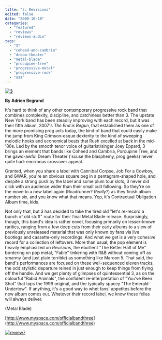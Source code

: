 ```yaml
---
title: "3: Revisions"
edited: false
date: "2009-10-19"
categories:
  - "featured"
  - "reviews"
  - "reviews-audio"
tags:
  - "3"
  - "coheed-and-cambria"
  - "dream-theater"
  - "metal-blade"
  - "procupine-tree"
  - "progressive-metal"
  - "progressive-rock"
  - "usa"
---
```


**[](http://www.hellbound.ca/wp-content/uploads/2009/10/51v%2BPKNLp4L__SL500_AA240_.jpg)**

**[![3](http://www.hellbound.ca/wp-content/uploads/2009/10/3.jpg "3")](http://www.hellbound.ca/wp-content/uploads/2009/10/3.jpg)**

**By Adrien Begrand**

It's hard to think of any other contemporary progressive rock band that combines complexity, discipline, and catchiness better than 3. The upstate New York band has been steadily improving with each record, but it was their fifth album, 2007's _The End is Begun_, that established them as one of the more promising prog acts today, the kind of band that could easily make the jump from King Crimson-esque dexterity to the kind of sweeping melodic hooks and economical beats that Rush excelled at back in the mid-'80s. Led by the smooth tenor voice of guitarist/singer Joey Eppard, 3 brings an element that bands like Coheed and Cambria, Porcupine Tree, and the gawd-awful Dream Theater ('scuse the blasphemy, prog geeks) never quite had: enormous crossover appeal.

Granted, when you share a label with Cannibal Corpse, Job For a Cowboy, and GWAR, you're an obvious square peg in a pentagram-shaped hole, and despite a strong push by the label and some plum tour slots, 3 never did click with an audience wider than their small cult following. So they're on the move to a new label again (Roadrunner? _Really?_) as they finish album number six, and you know what that means. Yep, it's Contractual Obligation Album time, kids.

Not only that, but 3 has decided to take the tired old "let's re-record a bunch of old stuff" route for their final Metal Blade release. Surprisingly, though, this band's idea is rather novel, focusing primarily on lesser-known rarities, ranging from a few deep cuts from their early albums to a slew of previously unreleased material that was only known by fans via live bootlegs and cassette-only recordings. And what we get is a very cohesive record for a collection of leftovers. More than usual, the pop element is heavily emphasized on _Revisions_, the ebullient "The Better Half of Me" bordering on pop metal, "Fable" tinkering with R&B without coming off as smarmy (and just plain terrible) as something like Maroon 5. That said, the band's performances are focused on these well-sequenced eleven tracks, the odd stylistic departure reined in just enough to keep things from flying off the handle. And we get plenty of glimpses of quintessential 3, as on the colourful "Rabid Animals", the confident re-interpretation of "You've Been Shot" that tops the 1999 original, and the typically spacey "The Emerald Undertow". If anything, it's a good way to whet fans' appetites before the new album comes out. Whatever their record label, we know these fellas will always deliver.

(Metal Blade)

[http://www.myspace.com/officialbandthree](http://www.myspace.com/officialbandthree)

[![review7](http://www.hellbound.ca/wp-content/uploads/2009/08/review7.png "review7")](http://www.hellbound.ca/wp-content/uploads/2009/08/review7.png)

